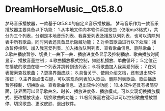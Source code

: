 # DreamHorseMusic__Qt5.8.0
梦马音乐播放器，一款基于Qt5.8.0的自定义音乐播放器。
梦马音乐作为一款音乐播放器主要具备以下功能：
1.从本地文件向本软件添加歌曲（仅限mp3格式），共分为三个列表，分别是本地音乐列表、我喜爱列表及播放队列列表，也可以清除列表中所有歌曲，同时列表还具备显示隐藏功能；
2.对单首歌曲进行以下处理：播放暂停控制、加入我喜爱列表、加入播放队列列表、查看歌曲信息、删除歌曲；
3.歌曲播放暂停、切换上一曲下一曲、播放进度条显示及控制播放、歌曲播放时间显示、播放音量控制；
4.歌曲播放模式控制，如随机播放、单曲循环；
5.定位正在播放的歌曲在哪一个列表并跳转到该列表；
6.将歌曲加入我喜爱列表；
7.在列表搜索查找歌曲；
7.更换界面皮肤；
8.具备关于、使用介绍文档，还有退出软件按钮；
9.主界面点击右键，可以实现向列表加入歌曲、删除列表歌曲、歌曲播放暂停控制、切换歌曲、查看歌曲信息、退出软件的功能；
10.本软件还具有极简界面，该界面可以显示歌曲名、时长、播放进度条、播放模式，可以实现切换播放模式、更改播放状态、切换歌曲的功能；
11.极简界面右键可以可以控制歌曲播放暂停、切换歌曲、更改皮肤、退出软件。
